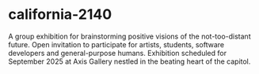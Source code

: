 # california-2140
A group exhibition for brainstorming positive visions of the not-too-distant future. Open invitation to participate for artists, students, software developers and general-purpose humans. Exhibition scheduled for September 2025 at Axis Gallery nestled in the beating heart of the capitol.
